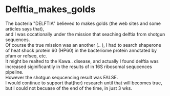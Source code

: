 # Delftia_makes_golds


The bacteria "DELFTIA" believed to makes golds (the web sites and some articles says that), <br>
and I was occationally under the mission that seaching delftia from shotgun sequences.<br>
Of course the true mission was an another (.. ), I had to search shaperone of heat shock protein 60 (HP60) in the bacteriome protein annotated by pfam or refseq, etc.<br>
It might be realted to the Kawa.. disease, and actually I found delftia was increased siginificantlly in the results of in 16S ribosomal sequcences pipeline.<br>
However the shotgun sequcencing result was FALSE.<br>
I would continue to support that(her) research until that will becomes true, but I could not becuase of the end of the time, in just 3 wks.<br>

